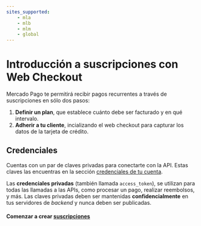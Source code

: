 ```yaml
---
sites_supported:
    - mla
    - mlb
    - mlm
    - global
---
```


# Introducción a suscripciones con Web Checkout

Mercado Pago te permitirá recibir pagos recurrentes a través de suscripciones en sólo dos pasos:

1. **Definir un plan**, que establece cuánto debe ser facturado y en qué intervalo.
2. **Adherir a tu cliente**, incializando el web checkout para capturar los datos de la tarjeta de crédito.

## Credenciales

Cuentas con un par de claves privadas para conectarte con la API. Estas claves las encuentras en la sección [credenciales de tu cuenta](https://www.mercadopago.com.ar/account/credentials).

Las **credenciales privadas** (también llamada `access_token`), se utilizan para todas las llamadas a las APIs, como procesar un pago, realizar reembolsos, y más. Las claves privadas deben ser mantenidas **confidencialmente** en tus servidores de _backend_ y nunca deben ser publicadas.


#### Comenzar a crear [suscripciones](/guides/subscriptions/web-checkout/create-subscription.es.md)
